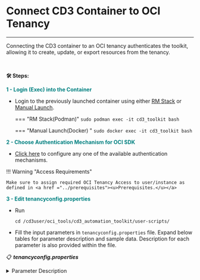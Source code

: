 # **Connect CD3 Container to OCI Tenancy**
---

Connecting the CD3 container to an OCI tenancy authenticates the toolkit, allowing it to create, update, or export resources from the tenancy.

<br>

**🛠️  Steps:**


<span style="color: teal; font-weight: bold;">1 - Login (Exec) into the Container</span>

* Login to the previously launched container using either <a href ="../launch-from-rmstack"><u>RM Stack</u></a> or <a href ="../launch-from-local"><u>Manual Launch</u></a>.

    === "RM Stack(Podman)"
        ```
        sudo podman exec -it cd3_toolkit bash
        ```

    === "Manual Launch(Docker) "
        ```
        sudo docker exec -it cd3_toolkit bash
        ```
  


<span style="color: teal; font-weight: bold;">2 - Choose Authentication Mechanism for OCI SDK</span>

* <a href ="../authmechanisms"><u>Click here</u></a> to configure any one of the available authentication mechanisms.

!!! Warning "Access Requirements"
  
    Make sure to assign required OCI Tenancy Access to user/instance as defined in <a href ="../prerequisites"><u>Prerequisites.</u></a>

  

<span style="color: teal; font-weight: bold;">3 - Edit tenancyconfig.properties</span>

* Run 
  ```
  cd /cd3user/oci_tools/cd3_automation_toolkit/user-scripts/
  ```

* Fill the input parameters in ```tenancyconfig.properties``` file. Expand below tables for parameter description and sample data. 
  Description for each parameter is also provided within the file.


📋 <b><i>tenancyconfig.properties</i></b>

<details>
    <summary> Parameter Description </summary>
    <table>
        <tr>
            <th>Parameter</th>
            <th>Description</th>
            <th>Example</th>
        </tr>
        <tr>
            <td>prefix</td>
            <td>Friendly name for the Customer Tenancy</td>
            <td>demo</td>
        </tr>
        <tr>
            <td>tenancy_ocid</td>
            <td>OCID of the tenancy</td>
            <td>ocid1.tenancy.oc1..aaaaaa...5t</td>
        </tr>
        <tr>
            <td>region</td>
            <td>OCI Region identifier</td>
            <td>us-phoenix-1</td>
        </tr>
        <tr>
            <td>auth_mechanism</td>
            <td>Auth Mechanism for OCI APIs</td>
            <td>api_key, instance_principal, session_token</td>
        </tr>
        <tr>
            <td>user_ocid</td>
            <td>Required only if ${auth_mechanism} is selected as api_key. Leave empty if 'instance_principal' or 'session_token' is used</td>
            <td>ocid1.user.oc1..aaaaa...6a</td>
        </tr>
        <tr>
            <td>key_path</td>
            <td>Required only if ${auth_mechanism} is selected as api_key. Leave empty if 'instance_principal' or 'session_token' is used. Path of API Private Key (PEM Key) File </td>
            <td>Defaults to /cd3user/tenancies/keys/oci_api_private.pem when left empty</td>
        </tr>
        <tr>
            <td>fingerprint</td>
            <td>Required only if ${auth_mechanism} is selected as api_key. Leave empty if 'instance_principal' or 'session_token' is used</td>
            <td>9f:20:0b:....:8c</td>
        </tr>
        <tr>
            <td>outdir_structure_file</td>
            <td>The outdir_structure_file defines the grouping of the terraform auto.tf.vars for the various generated resources.To group resources into different directories within each region - specify the absolute path to the file.To have all the files generated in a single directory in the corresponding region, leave this variable blank.</td>
            <td>Defaults to /cd3user/oci_tools/cd3_automation_toolkit/user-scripts/outdir_structure_file.properties</td>
        </tr>

        <tr>
            <td>tf_or_tofu</td>
            <td>IaC Tool to be configured - Terraform or OpenTofu</td>
            <td>terraform</td>
        </tr>
        <tr>
        <tr>
            <td>ssh_public_key</td>
            <td>SSH Key for launched instances; Use '\n' as the delimiter to add multiple ssh keys.</td>
            <td>ssh-rsa AAXXX......yhdlo\nssh-rsa AAxxskj...edfwf</td>
        </tr>
    </table>
</details>



<details>
    <summary> Advanced Parameters - To use toolkit with Jenkins </summary>
    <table style="width:100%">
        <tr>
            <th style="width:25%">Parameter</th>
            <th style="width:50%">Description</th>
            <th style="width:25%">Example</th>
        </tr>
        <tr>
            <td>compartment_ocid</td>
            <td>Compartment OCID where Bucket and DevOps Project/repo will be created; defaults to root if left empty.</td>
            <td>ocid1.compartment.oc1..aaaaaaaa7....ga</td>
        </tr>
        <tr>
            <td>use_remote_state</td>
            <td>Remote state configuration: Enter yes if remote state needs to be configured, else tfstate will be stored on local filesystem. Needs to be set as "yes" for Jenkins. </td>
            <td>yes/no</td>
        </tr>
        <tr>
            <td>remote_state_bucket_name</td>
            <td>Specify bucket name if you want to use existing bucket else leave empty.If left empty, Bucket with name ${prefix}-automation-toolkit-bucket will be created/reused in ${region}.</td>
            <td>demo_bucket</td>
        </tr>
        <tr>
            <td>use_oci_devops_git</td>
            <td>OCI DevOps GIT configuration: Enter yes if generated terraform_files need to be stored in OCI DevOps GIT Repo else they will be stored on local filesystem. Will enforce 'yes' for use_remote_state in case this value is set to 'yes'. Needs to be set as "yes" for Jenkins. </td>
            <td>yes/no</td>
        </tr>
        <tr>
            <td>oci_devops_git_repo_name</td>
            <td>Specify Repo name if you want to use existing OCI Devops GIT Repository else leave empty Format: <project_name/repo_name\>. If left empty, DevOps items  with names <b>${prefix}-automation-toolkit-project/repo/topic</b> will be created/reused in ${region}.</td>
            <td>demo_repo</td>
        </tr>
        <tr>
            <td>oci_devops_git_user</td>
            <td>User Details to perform GIT operations in OCI Devops GIT Repo. 
        Mandatory when using $(auth_mechanism) as instance_principal or session_token. 
        Format: <b>&lt;domainName&gt;/&lt;userName&gt;@&lt;tenancyName&gt;</b>
        When left empty, it will be fetched from $(user_ocid) for $(auth_mechanism) as api_key. 
        Customer Secret Key will also be configured for this user for S3 credentials of the bucket when $(auth_mechanism) is instance_principal or session_token

	<b>Users in Custom Domain are not supported as of now.</td>
            <td>oracleidentitycloudservice/devopsuser@oracle.com@ocitenant</td>
        </tr>
        <tr>
            <td>oci_devops_git_key</td>
            <td>When left empty, same key file from $(key_path) used for $(auth_mechanism) as api_key will be copied to <b>/cd3user/tenancies/&lt;prefix&gt;/</b> and used for GIT Operations. Make sure the api key file permissions are rw(600) for cd3user</td>
            <td>/cd3user/tenancies/keys/oci_api_private.pem</td>
        </tr>
    </table>

</details>

<br>

!!! tip " Important Configuration Tips"
    - Have the details ready for Authentication mechanism you are planning to use.<br>
    - Choose whether the outdir needs to be configured with OpenTofu or Terraform. Its a one time selection for that prefix and cannot be modified later.<br>
    - Review **outdir_structure_file** parameter as per requirements. It is recommended to use separate outdir structure to manage a large number of resources. <br>
    - Review Advanced Parameters Section for CI/CD setup. **The toolkit can be used either with CLI or with Jenkins.** If you plan to use the toolkit with Jenkins then be ready with user details that will be used to connect to DevOps Repo in OCI. Specifying these parameters as **'yes'** in properties file will create Object Storage Bucket and Devops Git Repo/Project/Topic in OCI and enable toolkit usage with Jenkins. The toolkit supports users in primary IDCS stripes or default domains only for DevOps GIT operations.<br>

 

<span style="color: teal; font-weight: bold;">4 - Initialise the environment</span>

* Initialise your environment to use the Automation Toolkit.
```
python createTenancyConfig.py tenancyconfig.properties
```

    !!! warning "Heads-Up!"
        * When running the CD3 container on a Linux VM host (without using the Resource Manager stack option), refer to <a href="../faq"><u>point no. 7</u></a> under FAQ to avoid any permission issues.
        * Running the above command immediately after adding API key to the user profile in OCI might result in  Authentication Errors. In such cases, retry after a minute.




**Output:**

<details>
    <summary> Output files and OCI resources - </summary>
    <table>
        <tr>
            <th>Files Generated</th>
            <th>At File Path</th>
            <th>Comment/Purpose</th>
        </tr>
        <tr>
            <td>setUpOCI.properties</td>
            <td>/cd3user/tenancies/&lt;prefix&gt;/&lt;prefix>_setUpOCI.properties</td>
            <td>Customer Specific properties</td>
        </tr>
        <tr>
            <td>outdir_structure_file.properties</td>
            <td>/cd3user/tenancies/&lt;prefix&gt;/&lt;prefix&gt;_outdir_structure_file</td>
            <td>Customer Specific properties file for outdir structure.
            This file will not be generated if 'outdir_structure_file' parameter was set to empty(single outdir)in tenancyconfig.properties while running createTenancyConfig.py</td>
        </tr>
        <tr>
            <td>Region based directories</td>
            <td>/cd3user/tenancies/&lt;prefix&gt;/terraform_files</td>
            <td>Tenancy's subscribed regions based directories for the generation of terraform files.
                Each region directory will contain individual directory for each service based on the parameter 'outdir_structure_file'</td>
        </tr>
        <tr>
            <td>Variables File,Provider File, Root and Sub terraform modules</td>
            <td>/cd3user/tenancies/&lt;prefix&gt;/terraform_files/&lt;region></td>
            <td>Required for terraform to work. Variables file and Provider file will be generated based on authentication mechanism chosen.</td>
        </tr>
        <tr>
            <td>out file</td>
            <td>/cd3user/tenancies/&lt;prefix&gt;/createTenancyConfig.out</td>
            <td>This file contains a copy of information displayed as the console output.</td>
        </tr>
        <tr>
            <td>OCI Config File</td>
            <td>/cd3user/tenancies/&lt;prefix&gt;/.config_files/&lt;prefix&gt;_oci_config</td>
            <td>Customer specific Config file for OCI API calls. This will have data based on authentication mechanism chosen.</td>
        </tr>
        <tr>
            <td>Public and Private Key Pair</td>
            <td>Copied from /cd3user/tenancies/keys/ to /cd3user/tenancies/&lt;prefix&gt;/.config_files</td>
            <td>API Key for authentication mechanism as API_Key are copied to customer specific out directory locations for easy access.</td>
        </tr>
        <tr>
            <td>GIT Config File</td>
            <td>/cd3user/tenancies/jenkins_home/git_config</td>
            <td>GIT Config file for OCI Dev Ops GIT operations.This is generated only if use_oci_devops_git is set to yes. Symlink is created for this file at /cd3user/.ssh/config</td>
        </tr>
        <tr>
            <td>S3 Credentials File</td>
            <td>/cd3user/tenancies/&lt;prefix&gt;/.config_files/&lt;prefix&gt;_s3_credentials</td>
            <td>This file contains access key and secret for S3 compatible bucket to manage remote terraform state. This is generated only if use_remote_state is set to yes</td>
        </tr>
        <tr>
            <td>Jenkins Home</td>
            <td>/cd3user/tenancies/jenkins_home</td>
            <td>This folder contains jenkins specific data. Single Jenkins instance can be setup for a single container.</td>
        </tr>
        <tr>
            <td>tenancyconfig.properties</td>
            <td>/cd3user/tenancies/&lt;prefix&gt;/.config_files/&lt;prefix&gt;_tenancyconfig.properties</td>
            <td>The input properties file used to execute the script is copied to customer folder to retain for future reference. This can be used when the script needs to be re-run with same parameters at later stage.</td>
        </tr>
       <tr>
            <th>OCI Resources Created</th>
            <th>Name</th>
            <th>Comment/Purpose</th>
        </tr>

        <tr>
            <td>OCI DevOps Project and Repository</td>
            <td>&lt;prefix&gt;-automation-toolkit-project and &lt;prefix&gt;-automation-toolkit-repo</td>
            <td>Devops Project and repo are created under compartment specified under compartment_ocid property in tenancyconfig.properties. This will host the terraform/tofu code. This is created only if use_oci_devops_git is set to yes.</td>
        </tr>
        <tr>
            <td>OCI Topic</td>
            <td>&lt;prefix&gt;-automation-toolkit-topic </td>
            <td>An empty OCI Topic (without any subscription) is created which is needed for Devops Project.</td>
        </tr>
        <tr>
            <td>OCI Bucket</td>
            <td>&lt;prefix&gt;-automation-toolkit-bucket </td>
            <td>An OCI bucket is created to store the state file. This is created only if use_remote_state is set to yes.</td>
        </tr>
        <tr>
            <td>Customer Secret Key</td>
            <td>&lt;prefix&gt;-automation-toolkit-csk </td>
            <td>A Customer Secret Key is created for the user specified in tenancyconfig.properties file. This is used as S3 credentials for the bucket storing remote state.</td>
        </tr>
        
    </table>

</details>

<details>
    <summary> Example execution of the script with Advanced Parameters for CI/CD </summary>

    <img width="1124" alt="Screenshot 2024-01-10 at 5 54 02 PM" src="../images/connecttotenancy.png">

</details>

<br>

!!! abstract "Subscribing to a new OCI Region?"

    When a new region is subscribed to the tenancy, rerun `createTenancyConfig.py` by using the same `tenancyconfig.properties` file that was originally used.<br>
    ✅ It will create new directory for the new region under `/cd3user/tenancies/<prefix>/terraform_files` without modifying the existing ones <br>
    ✅ It will also commit the latest terraform_files folder to OCI DevOps GIT repo.


!!! info "Managing Multiple Prefixes?" 
    Need to manage multiple environments separately by using distinct prefixes, all within a single CD3 container?<br>
    Check this out: [Multiple Prefixes](multiple-prefixes.md)


Proceed to the below instructions:

[Set Up OCI using Automation Toolkit](setUpOCI.md){ .md-button }